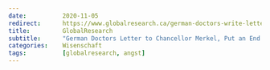 ```yaml
---
date:          2020-11-05
redirect:      https://www.globalresearch.ca/german-doctors-write-letter-chancellor-merkel/5728843
title:         GlobalResearch
subtitle:      "German Doctors Letter to Chancellor Merkel, Put an End to the Covid “Fear Machine”"
categories:    Wisenschaft
tags:          [globalresearch, angst]
---
```

